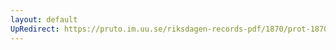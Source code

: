 ```yaml
---
layout: default
UpRedirect: https://pruto.im.uu.se/riksdagen-records-pdf/1870/prot-1870--fk--126/prot-1870--fk--126_042.pdf
---
```

